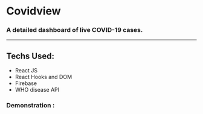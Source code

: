 # Covidview

### A detailed dashboard of live COVID-19 cases.

<hr>

## Techs Used:
<ul>
  <li>React JS</li>
  <li>React Hooks and DOM</li>
  <li>Firebase</li>
  <li>WHO disease API</li>
</ul>


### Demonstration : 
